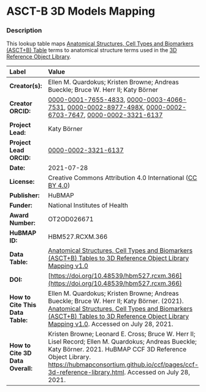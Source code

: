# ASCT-B 3D Models Mapping

### Description
This lookup table maps [Anatomical Structures, Cell Types and Biomarkers (ASCT+B) Table](https://hubmapconsortium.github.io/ccf/pages/ccf-anatomical-structures.html) terms to anatomical structure terms used in the [3D Reference Object Library](https://hubmapconsortium.github.io/ccf/pages/ccf-3d-reference-library.html).

| Label | Value |
| :------------- |:-------------|
| **Creator(s):** | Ellen M. Quardokus; Kristen Browne; Andreas Bueckle; Bruce W. Herr II; Katy Börner |
| **Creator ORCID:** | [0000-0001-7655-4833](https://orcid.org/0000-0001-7655-4833), [0000-0003-4066-7531](https://orcid.org/0000-0003-4066-7531), [0000-0002-8977-498X](https://orcid.org/0000-0002-8977-498X), [0000-0002-6703-7647](https://orcid.org/0000-0002-6703-7647), [0000-0002-3321-6137](https://orcid.org/0000-0002-3321-6137) |
| **Project Lead:** | Katy B&ouml;rner |
| **Project Lead ORCID:** | [0000-0002-3321-6137](https://orcid.org/0000-0002-3321-6137) |
| **Date:** | 2021-07-28 |
| **License:** | Creative Commons Attribution 4.0 International ([CC BY 4.0](https://creativecommons.org/licenses/by/4.0/)) |
| **Publisher:** | HuBMAP |
| **Funder:** | National Institutes of Health |
| **Award Number:** | OT2OD026671 |
| **HuBMAP ID:** | HBM527.RCXM.366 |
| **Data Table:** | [Anatomical Structures, Cell Types and Biomarkers (ASCT+B) Tables to 3D Reference Object Library Mapping v1.0](https://hubmapconsortium.github.io/ccf-releases/v1.0/models/ASCT-B_3D_Models_Mapping.csv) |
| **DOI:** | [https://doi.org/10.48539/hbm527.rcxm.366](https://doi.org/10.48539/hbm527.rcxm.366) |
| **How to Cite This Data Table:** | Ellen M. Quardokus; Kristen Browne; Andreas Bueckle; Bruce W. Herr II; Katy Börner. (2021). [Anatomical Structures, Cell Types and Biomarkers (ASCT+B) Tables to 3D Reference Object Library Mapping v1.0](https://doi.org/10.48539/hbm527.rcxm.366).  Accessed on July 28, 2021. |
| **How to Cite 3D Data Overall:** | Kristen Browne; Leonard E. Cross; Bruce W. Herr II; Lisel Record; Ellen M. Quardokus; Andreas Bueckle; Katy B&ouml;rner. 2021. HuBMAP CCF 3D Reference Object Library. https://hubmapconsortium.github.io/ccf/pages/ccf-3d-reference-library.html. Accessed on July 28, 2021. |
